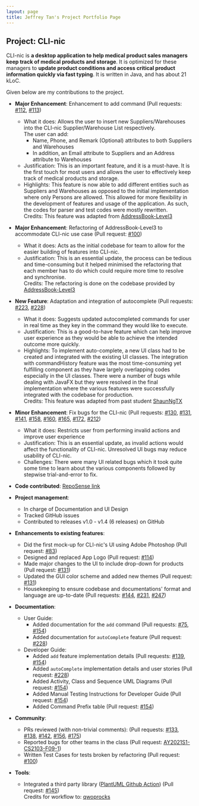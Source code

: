 ```yaml
---
layout: page
title: Jeffrey Tan's Project Portfolio Page
---
```


## Project: CLI-nic

CLI-nic is **a desktop application to help medical product sales managers keep track of medical products and storage**.
It is optimized for these managers to **update product conditions and access critical product information quickly via fast typing**.
It is written in Java, and has about 21 kLoC.

Given below are my contributions to the project.

* **Major Enhancement**: Enhancement to add command (Pull requests: [#112](https://github.com/AY2021S1-CS2103-W14-4/tp/pull/112), [#113](https://github.com/AY2021S1-CS2103-W14-4/tp/pull/113))
  * What it does: Allows the user to insert new Suppliers/Warehouses into the CLI-nic Supplier/Warehouse List
   respectively.<br>
   The user can add:
    * Name, Phone, and Remark (Optional) attributes to both Suppliers and Warehouses
    * In addition, an Email attribute to Suppliers and an Address attribute to Warehouses
  * Justification: This is an important feature, and it is a must-have. It is the first touch for most users
   and allows the user to effectively keep track of medical products and storage.
  * Highlights: This feature is now able to add different entities such as Suppliers and Warehouses
   as opposed to the initial implementation where only Persons are allowed. This allowed for more
   flexibility in the development of features and usage of the application. As such, the codes for parser
   and test codes were mostly rewritten.
   <br> Credits: This feature was adapted from [AddressBook-Level3](https://github.com/se-edu/addressbook-level3/blob/master/src/main/java/seedu/address/logic/commands/AddCommand.java)

* **Major Enhancement**: Refactoring of AddressBook-Level3 to accommodate CLI-nic use case (Pull request: [#100](https://github.com/AY2021S1-CS2103-W14-4/tp/pull/100))
   * What it does: Acts as the initial codebase for team to allow for the easier building of features into CLI-nic.
   * Justification: This is an essential update, the process can be tedious and time-consuming but it helped
    minimised the refactoring that each member has to do which could require more time to resolve and
     synchronise.
    <br> Credits: The refactoring is done on the codebase provided by [AddressBook-Level3](https://github.com/se-edu/addressbook-level3)

* **New Feature**: Adaptation and integration of autocomplete (Pull requests: [#223](https://github.com/AY2021S1-CS2103-W14-4/tp/pull/223), [#228](https://github.com/AY2021S1-CS2103-W14-4/tp/pull/228))
   * What it does: Suggests updated autocompleted commands for user in real time as they key in the command
    they would like to execute.
   * Justification: This is a good-to-have feature which can help improve user experience as they would be
    able to achieve the intended outcome more quickly.
   * Highlights: To implement auto-complete, a new UI class had to be created and integrated with
    the existing UI classes. The integration with commandHistory feature was the most time-consuming yet
    fulfilling component as they have largely overlapping codes especially in the UI classes. There were a
    number of bugs while dealing with JavaFX but they were resolved in the final implementation where the
    various features were successfully integrated with the codebase for production.
    <br> Credits: This feature was adapted from past student [ShaunNgTX](https://github.com/AY1920S1-CS2103-F10-3/main/blob/master/src/main/java/seedu/revision/ui/AutoComplete.java)

* **Minor Enhancement**: Fix bugs for the CLI-nic (Pull requests: [#130](https://github.com/AY2021S1-CS2103-W14-4/tp/pull/130), [#131](https://github.com/AY2021S1-CS2103-W14-4/tp/pull/131), [#141](https://github.com/AY2021S1-CS2103-W14-4/tp/pull/141), [#158](https://github.com/AY2021S1-CS2103-W14-4/tp/pull/158), [#160](https://github.com/AY2021S1-CS2103-W14-4/tp/pull/160), [#165](https://github.com/AY2021S1-CS2103-W14-4/tp/pull/165), [#172](https://github.com/AY2021S1-CS2103-W14-4/tp/pull/172), [#212](https://github.com/AY2021S1-CS2103-W14-4/tp/pull/212))
   * What it does: Restricts user from performing invalid actions and improve user experience
   * Justification: This is an essential update, as invalid actions would affect the functionality of
    CLI-nic. Unresolved UI bugs may reduce usability of CLI-nic.
   * Challenges: There were many UI related bugs which it took quite some time to learn about the various
    components followed by stepwise trial-and-error to fix.

* **Code contributed**: [RepoSense link](https://nus-cs2103-ay2021s1.github.io/tp-dashboard/#breakdown=true&search=jeffreytjs)

* **Project management**:
  * In charge of Documentation and UI Design
  * Tracked GitHub issues
  * Contributed to releases v1.0 - v1.4 (6 releases) on GitHub

* **Enhancements to existing features**:
  * Did the first mock-up for CLI-nic's UI using Adobe Photoshop (Pull request: [#83](https://github.com/AY2021S1-CS2103-W14-4/tp/pull/83))
  * Designed and replaced App Logo (Pull request: [#114](https://github.com/AY2021S1-CS2103-W14-4/tp/pull/114))
  * Made major changes to the UI to include drop-down for products (Pull request: [#131](https://github.com/AY2021S1-CS2103-W14-4/tp/pull/131))
  * Updated the GUI color scheme and added new themes (Pull request: [#131](https://github.com/AY2021S1-CS2103-W14-4/tp/pull/131))
  * Housekeeping to ensure codebase and documentations' format and language are up-to-date (Pull requests: [#144](https://github.com/AY2021S1-CS2103-W14-4/tp/pull/144), [#231](https://github.com/AY2021S1-CS2103-W14-4/tp/pull/231), [#247](https://github.com/AY2021S1-CS2103-W14-4/tp/pull/247))

* **Documentation**:
  * User Guide:
    * Added documentation for the `add` command (Pull requests: [#75](https://github.com/AY2021S1-CS2103-W14-4/tp/pull/75), [#154](https://github.com/AY2021S1-CS2103-W14-4/tp/pull/154))
    * Added documentation for `autoComplete` feature (Pull request: [#228](https://github.com/AY2021S1-CS2103-W14-4/tp/pull/228))
  * Developer Guide:
    * Added `add` feature implementation details (Pull requests: [#139](https://github.com/AY2021S1-CS2103-W14-4/tp/pull/139), [#154](https://github.com/AY2021S1-CS2103-W14-4/tp/pull/154))
    * Added `autoComplete` implementation details and user stories (Pull request: [#228](https://github.com/AY2021S1-CS2103-W14-4/tp/pull/228))
    * Added Activity, Class and Sequence UML Diagrams (Pull request: [#154](https://github.com/AY2021S1-CS2103-W14-4/tp/pull/154))
    * Added Manual Testing Instructions for Developer Guide (Pull request: [#154](https://github.com/AY2021S1-CS2103-W14-4/tp/pull/154))
    * Added Command Prefix table (Pull request: [#154](https://github.com/AY2021S1-CS2103-W14-4/tp/pull/154))

* **Community**:
  * PRs reviewed (with non-trivial comments): (Pull requests: [#133](https://github.com/AY2021S1-CS2103-W14-4/tp/pull/133), [#138](https://github.com/AY2021S1-CS2103-W14-4/tp/pull/138), [#142](https://github.com/AY2021S1-CS2103-W14-4/tp/pull/142), [#156](https://github.com/AY2021S1-CS2103-W14-4/tp/pull/156), [#175](https://github.com/AY2021S1-CS2103-W14-4/tp/pull/175))
  * Reported bugs for other teams in the class (Pull request: [AY2021S1-CS2103-F09-1](https://github.com/AY2021S1-CS2103-F09-1/tp/pull/178))
  * Written Test Cases for tests broken by refactoring (Pull request: [#100](https://github.com/AY2021S1-CS2103-W14-4/tp/pull/100))

* **Tools**:
  * Integrated a third party library ([PlantUML Github Action](https://github.com/cloudbees/plantuml-github-action)) (Pull request: [#145](https://github.com/AY2021S1-CS2103-W14-4/tp/pull/145))
  <br> Credits for workflow to: [qwoprocks](https://github.com/qwoprocks)
